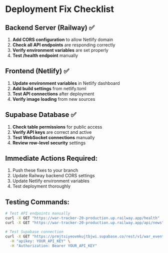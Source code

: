 # Deployment Fix Checklist

## Backend Server (Railway) ✅
1. **Add CORS configuration** to allow Netlify domain
2. **Check all API endpoints** are responding correctly
3. **Verify environment variables** are set properly
4. **Test /health endpoint** manually

## Frontend (Netlify) ✅  
1. **Update environment variables** in Netlify dashboard
2. **Add build settings** from netlify.toml
3. **Test API connections** after deployment
4. **Verify image loading** from new sources

## Supabase Database ✅
1. **Check table permissions** for public access
2. **Verify API keys** are correct and active
3. **Test WebSocket connections** manually
4. **Review row-level security** settings

## Immediate Actions Required:
1. Push these fixes to your branch
2. Update Railway backend CORS settings
3. Update Netlify environment variables
4. Test deployment thoroughly

## Testing Commands:
```bash
# Test API endpoints manually
curl -X GET "https://war-tracker-20-production.up.railway.app/health"
curl -X GET "https://war-tracker-20-production.up.railway.app/api/news"

# Test Supabase connection
curl -X GET "https://prmjtsiyeovmkujtbjwi.supabase.co/rest/v1/war_events?select=*&limit=1" \
  -H "apikey: YOUR_API_KEY" \
  -H "Authorization: Bearer YOUR_API_KEY"
```

